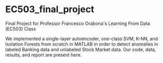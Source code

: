 # EC503_final_project
Final Project for Professor Francesco Orabona's Learning From Data (EC503) Class

We implemented a single-layer autoencoder, one-class SVM, K-NN, and Isolation Forests from scratch in MATLAB in order to detect anomalies in labeled Banking data and unlabeled Stock Market data. Our code, data, results, and report are present here.
